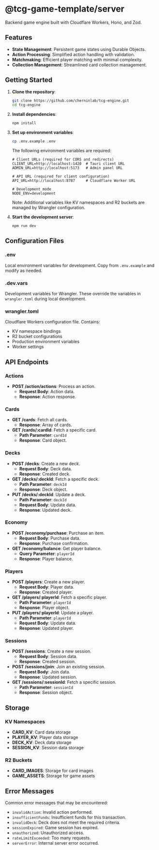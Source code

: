 # @tcg-game-template/server

Backend game engine built with Cloudflare Workers, Hono, and Zod.

## Features

- **State Management**: Persistent game states using Durable Objects.
- **Action Processing**: Simplified action handling with validation.
- **Matchmaking**: Efficient player matching with minimal complexity.
- **Collection Management**: Streamlined card collection management.

## Getting Started

1. **Clone the repository**:

   ```bash
   git clone https://github.com/cherninlab/tcg-engine.git
   cd tcg-engine
   ```

2. **Install dependencies**:

   ```bash
   npm install
   ```

3. **Set up environment variables**:

   ```bash
   cp .env.example .env
   ```

   The following environment variables are required:

   ```env
   # Client URLs (required for CORS and redirects)
   CLIENT_URL=http://localhost:1420  # Tauri client URL
   ADMIN_URL=http://localhost:5173   # Admin panel URL

   # API URL (required for client configuration)
   API_URL=http://localhost:8787     # Cloudflare Worker URL

   # Development mode
   NODE_ENV=development
   ```

   Note: Additional variables like KV namespaces and R2 buckets are managed by Wrangler configuration.

4. **Start the development server**:

   ```bash
   npm run dev
   ```

## Configuration Files

### .env

Local environment variables for development. Copy from `.env.example` and modify as needed.

### .dev.vars

Development variables for Wrangler. These override the variables in `wrangler.toml` during local development.

### wrangler.toml

Cloudflare Workers configuration file. Contains:

- KV namespace bindings
- R2 bucket configurations
- Production environment variables
- Worker settings

## API Endpoints

### Actions

- **POST /action/actions**: Process an action.
  - **Request Body**: Action data.
  - **Response**: Action response.

### Cards

- **GET /cards**: Fetch all cards.
  - **Response**: Array of cards.
- **GET /cards/:cardId**: Fetch a specific card.
  - **Path Parameter**: `cardId`
  - **Response**: Card object.

### Decks

- **POST /decks**: Create a new deck.
  - **Request Body**: Deck data.
  - **Response**: Created deck.
- **GET /decks/:deckId**: Fetch a specific deck.
  - **Path Parameter**: `deckId`
  - **Response**: Deck object.
- **PUT /decks/:deckId**: Update a deck.
  - **Path Parameter**: `deckId`
  - **Request Body**: Update data.
  - **Response**: Updated deck.

### Economy

- **POST /economy/purchase**: Purchase an item.
  - **Request Body**: Purchase data.
  - **Response**: Purchase confirmation.
- **GET /economy/balance**: Get player balance.
  - **Query Parameter**: `playerId`
  - **Response**: Player balance.

### Players

- **POST /players**: Create a new player.
  - **Request Body**: Player data.
  - **Response**: Created player.
- **GET /players/:playerId**: Fetch a specific player.
  - **Path Parameter**: `playerId`
  - **Response**: Player object.
- **PUT /players/:playerId**: Update a player.
  - **Path Parameter**: `playerId`
  - **Request Body**: Update data.
  - **Response**: Updated player.

### Sessions

- **POST /sessions**: Create a new session.
  - **Request Body**: Session data.
  - **Response**: Created session.
- **POST /sessions/join**: Join an existing session.
  - **Request Body**: Join data.
  - **Response**: Updated session.
- **GET /sessions/:sessionId**: Fetch a specific session.
  - **Path Parameter**: `sessionId`
  - **Response**: Session object.

## Storage

### KV Namespaces

- **CARD_KV**: Card data storage
- **PLAYER_KV**: Player data storage
- **DECK_KV**: Deck data storage
- **SESSION_KV**: Session data storage

### R2 Buckets

- **CARD_IMAGES**: Storage for card images
- **GAME_ASSETS**: Storage for game assets

## Error Messages

Common error messages that may be encountered:

- `invalidAction`: Invalid action performed.
- `insufficientFunds`: Insufficient funds for this transaction.
- `invalidDeck`: Deck does not meet the required criteria.
- `sessionExpired`: Game session has expired.
- `unauthorized`: Unauthorized access.
- `rateLimitExceeded`: Too many requests.
- `serverError`: Internal server error occurred.
